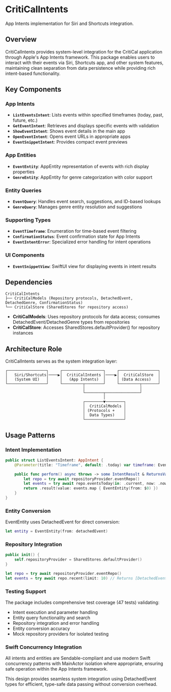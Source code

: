 # CritiCalIntents

App Intents implementation for Siri and Shortcuts integration.

## Overview

CritiCalIntents provides system-level integration for the CritiCal application through Apple's App Intents framework. This package enables users to interact with their events via Siri, Shortcuts app, and other system features, maintaining clean separation from data persistence while providing rich intent-based functionality.

## Key Components

### App Intents
- **`ListEventsIntent`**: Lists events within specified timeframes (today, past, future, etc.)
- **`GetEventIntent`**: Retrieves and displays specific events with validation
- **`ShowEventIntent`**: Shows event details in the main app
- **`OpenEventIntent`**: Opens event URLs in appropriate apps
- **`EventSnippetIntent`**: Provides compact event previews

### App Entities
- **`EventEntity`**: AppEntity representation of events with rich display properties
- **`GenreEntity`**: AppEntity for genre categorization with color support

### Entity Queries
- **`EventQuery`**: Handles event search, suggestions, and ID-based lookups
- **`GenreQuery`**: Manages genre entity resolution and suggestions

### Supporting Types
- **`EventTimeframe`**: Enumeration for time-based event filtering
- **`ConfirmationStatus`**: Event confirmation state for App Intents
- **`EventIntentError`**: Specialized error handling for intent operations

### UI Components
- **`EventSnippetView`**: SwiftUI view for displaying events in intent results

## Dependencies

```
CritiCalIntents
├── CritiCalModels (Repository protocols, DetachedEvent, DetachedGenre, ConfirmationStatus)
└── CritiCalStore (SharedStores for repository access)
```

- **CritiCalModels**: Uses repository protocols for data access; consumes DetachedEvent/DetachedGenre types from repositories
- **CritiCalStore**: Accesses SharedStores.defaultProvider() for repository instances

## Architecture Role

CritiCalIntents serves as the system integration layer:

```
┌─────────────────┐     ┌──────────────────┐     ┌─────────────────┐
│   Siri/Shortcuts│────▶│  CritiCalIntents │────▶│  CritiCalStore  │
│   (System UI)   │     │   (App Intents)  │     │ (Data Access)   │
└─────────────────┘     └─────────┬────────┘     └─────────┬───────┘
                                  │                        │
                                  └────────┬───────────────┘
                                           │
                                  ┌────────▼────────┐
                                  │  CritiCalModels │
                                  │ (Protocols +    │
                                  │  Data Types)    │
                                  └─────────────────┘
```

## Usage Patterns

### Intent Implementation
```swift
public struct ListEventsIntent: AppIntent {
    @Parameter(title: "Timeframe", default: .today) var timeframe: EventTimeframe

    public func perform() async throws -> some IntentResult & ReturnsValue<[EventEntity]> {
        let repo = try await repositoryProvider.eventRepo()
        let events = try await repo.eventsToday(in: .current, now: .now)
        return .result(value: events.map { EventEntity(from: $0) })
    }
}
```

### Entity Conversion
EventEntity uses DetachedEvent for direct conversion:
```swift
let entity = EventEntity(from: detachedEvent)
```

### Repository Integration
```swift
public init() {
    self.repositoryProvider = SharedStores.defaultProvider()
}

let repo = try await repositoryProvider.eventRepo()
let events = try await repo.recent(limit: 10) // Returns [DetachedEvent]
```

### Testing Support
The package includes comprehensive test coverage (47 tests) validating:
- Intent execution and parameter handling
- Entity query functionality and search
- Repository integration and error handling
- Entity conversion accuracy
- Mock repository providers for isolated testing

### Swift Concurrency Integration
All intents and entities are Sendable-compliant and use modern Swift concurrency patterns with MainActor isolation where appropriate, ensuring safe operation within the App Intents framework.

This design provides seamless system integration using DetachedEvent types for efficient, type-safe data passing without conversion overhead.